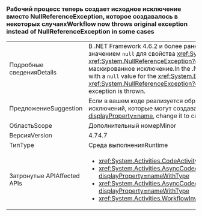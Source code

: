 ### <a name="workflow-now-throws-original-exception-instead-of-nullreferenceexception-in-some-cases"></a><span data-ttu-id="6d067-101">Рабочий процесс теперь создает исходное исключение вместо NullReferenceException, которое создавалось в некоторых случаях</span><span class="sxs-lookup"><span data-stu-id="6d067-101">Workflow now throws original exception instead of NullReferenceException in some cases</span></span>

|   |   |
|---|---|
|<span data-ttu-id="6d067-102">Подробные сведения</span><span class="sxs-lookup"><span data-stu-id="6d067-102">Details</span></span>|<span data-ttu-id="6d067-103">В .NET Framework 4.6.2 и более ранних версий в тех случаях, когда метод Execute действия рабочего процесса создает исключение со значением <code>null</code> для свойства <xref:System.Exception.Message>, среда выполнения рабочего процесса System.Activities создает исключение <xref:System.NullReferenceException?displayProperty=name>, маскируя исходное исключение. В версии .NET Framework 4.7 создается ранее маскированное исключение.</span><span class="sxs-lookup"><span data-stu-id="6d067-103">In the .NET Framework 4.6.2 and earlier versions, when the Execute method of a workflow activity throws an exception with a <code>null</code> value for the <xref:System.Exception.Message> property, the System.Activities Workflow runtime throws a <xref:System.NullReferenceException?displayProperty=name>, masking the original exception.In the .NET Framework 4.7, the previously masked exception is thrown.</span></span>|
|<span data-ttu-id="6d067-104">Предложение</span><span class="sxs-lookup"><span data-stu-id="6d067-104">Suggestion</span></span>|<span data-ttu-id="6d067-105">Если в вашем коде реализуется обработка исключения <xref:System.NullReferenceException?displayProperty=name>, измените его для перехвата исключений, которые могут создаваться настраиваемыми действиями.</span><span class="sxs-lookup"><span data-stu-id="6d067-105">If your code relies on handling the <xref:System.NullReferenceException?displayProperty=name>, change it to catch the exceptions that could be thrown from your custom activities.</span></span>|
|<span data-ttu-id="6d067-106">Область</span><span class="sxs-lookup"><span data-stu-id="6d067-106">Scope</span></span>|<span data-ttu-id="6d067-107">Дополнительный номер</span><span class="sxs-lookup"><span data-stu-id="6d067-107">Minor</span></span>|
|<span data-ttu-id="6d067-108">Версия</span><span class="sxs-lookup"><span data-stu-id="6d067-108">Version</span></span>|<span data-ttu-id="6d067-109">4.7</span><span class="sxs-lookup"><span data-stu-id="6d067-109">4.7</span></span>|
|<span data-ttu-id="6d067-110">Тип</span><span class="sxs-lookup"><span data-stu-id="6d067-110">Type</span></span>|<span data-ttu-id="6d067-111">Среда выполнения</span><span class="sxs-lookup"><span data-stu-id="6d067-111">Runtime</span></span>|
|<span data-ttu-id="6d067-112">Затронутые API</span><span class="sxs-lookup"><span data-stu-id="6d067-112">Affected APIs</span></span>|<ul><li><xref:System.Activities.CodeActivity.Execute(System.Activities.CodeActivityContext)?displayProperty=nameWithType></li><li><xref:System.Activities.AsyncCodeActivity.BeginExecute(System.Activities.AsyncCodeActivityContext,System.AsyncCallback,System.Object)?displayProperty=nameWithType></li><li><xref:System.Activities.AsyncCodeActivity%601.BeginExecute(System.Activities.AsyncCodeActivityContext,System.AsyncCallback,System.Object)?displayProperty=nameWithType></li><li><xref:System.Activities.WorkflowInvoker.Invoke?displayProperty=nameWithType></li></ul>|

